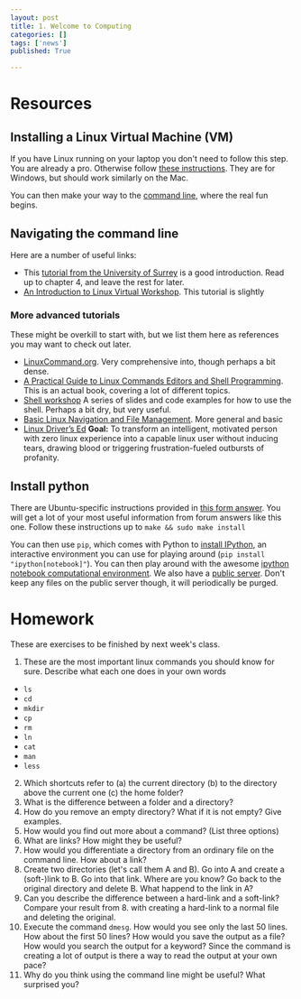 ```yaml
---
layout: post
title: 1. Welcome to Computing
categories: []
tags: ['news']
published: True

---
```


# Resources

## Installing a Linux Virtual Machine (VM)

If you have Linux running on your laptop you don't need to follow this step. You are already a pro. Otherwise follow [these instructions](http://www.wikihow.com/Install-Ubuntu-on-VirtualBox). They are for Windows, but should work similarly on the Mac.

You can then make your way to the [command line](https://help.ubuntu.com/community/UsingTheTerminal), where the real fun begins.

## Navigating the command line

Here are a number of useful links:
- This [tutorial from the University of Surrey](http://www.ee.surrey.ac.uk/Teaching/Unix/) is a good introduction. Read up to chapter 4, and leave the rest for later.
- [An Introduction to Linux Virtual Workshop](https://cvw.cac.cornell.edu/Linux/default). This tutorial is slightly

### More advanced tutorials
These might be overkill to start with, but we list them here as references you may want to check out later.

- [LinuxCommand.org](http://linuxcommand.org/lc3_learning_the_shell.php). Very comprehensive into, though perhaps a bit dense.
- [A Practical Guide to Linux Commands Editors and Shell Programming](http://www.aem.umn.edu/~aem3100/spring2013/Prentice_Hall_A_Practical_Guide_to_Linux_Commands_Editors_and_Shell_Programming_2nd.pdf
). This is an actual book, covering a lot of different topics.
- [Shell workshop](http://www.pehjota.net/guides/shell-workshop/) A series of slides and code examples for how to use the shell. Perhaps a bit dry, but very useful.
- [Basic Linux Navigation and File Management](https://www.digitalocean.com/community/tutorials/basic-linux-navigation-and-file-management). More general and basic
- [Linux Driver’s Ed](http://www.physics.smu.edu/coan/linux/index.html) **Goal:** To transform an intelligent, motivated person with zero linux experience into a capable linux user without inducing tears, drawing blood or triggering frustration-fueled outbursts of profanity.

## Install python

There are Ubuntu-specific instructions provided in [this form answer](http://askubuntu.com/questions/244544/how-do-i-install-python-3-3). You will get a lot of your most useful information from forum answers like this one. Follow these instructions up to ```make && sudo make install```

You can then use ```pip```, which comes with Python to [install IPython](http://ipython.org/install.html), an interactive environment you can use for playing around (```pip install "ipython[notebook]"```). You can then play around with the awesome [ipython notebook computational environment](http://ipython.org/notebook.html). We also have a [public server](http://ipython.oist.jp:8888). Don't keep any files on the public server though, it will periodically be purged.

# Homework

These are exercises to be finished by next week's class.

1. These are the most important linux commands you should know for sure. Describe what each one does in your own words
  - ```ls```
  - ```cd```
  - ```mkdir```
  - ```cp```
  - ```rm```
  - ```ln```
  - ```cat```
  - ```man```
  - ```less```
2. Which shortcuts refer to (a) the current directory (b) to the directory above the current one (c) the home folder?
3. What is the difference between a folder and a directory?
4. How do you remove an empty directory? What if it is not empty? Give examples.
5. How would you find out more about a command? (List three options)
6. What are links? How might they be useful?
7. How would you differentiate a directory from an ordinary file on the command line. How about a link?
8. Create two directories (let's call them A and B). Go into A and create a (soft-)link to B. Go into that link. Where are you know? Go back to the original directory and delete B. What happend to the link in A? 
9. Can you describe the difference between a hard-link and a soft-link? Compare your result from 8. with creating a hard-link to a normal file and deleting the original.
10. Execute the command ```dmesg```. How would you see only the last 50 lines. How about the first 50 lines? How would you save the output as a file? How would you search the output for a keyword? Since the command is creating a lot of output is there a way to read the output at your own pace?
11. Why do you think using the command line might be useful? What surprised you?

